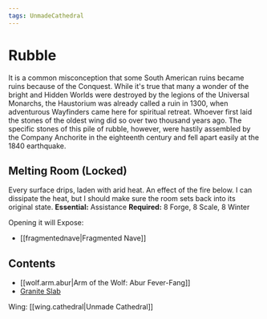 ```yaml
---
tags: UnmadeCathedral
---
```

# Rubble
It is a common misconception that some South American ruins became ruins because of the Conquest. While it's true that many a wonder of the bright and Hidden Worlds were destroyed by the legions of the Universal Monarchs, the Haustorium was already called a ruin in 1300, when adventurous Wayfinders came here for spiritual retreat. Whoever first laid the stones of the oldest wing did so over two thousand years ago. The specific stones of this pile of rubble, however, were hastily assembled by the Company Anchorite in the eighteenth century and fell apart easily at the 1840 earthquake.
## Melting Room (Locked)
Every surface drips, laden with arid heat. An effect of the fire below. I can dissipate the heat, but I should make sure the room sets back into its original state.
**Essential:** Assistance
**Required:** 8 Forge, 8 Scale, 8 Winter

Opening it will Expose:
- [[fragmentednave|Fragmented Nave]]
## Contents
- [[wolf.arm.abur|Arm of the Wolf: Abur Fever-Fang]]
- [Granite Slab](https://uadaf.theevilroot.xyz/rowenarium/element/slab.granite)

Wing: [[wing.cathedral|Unmade Cathedral]]